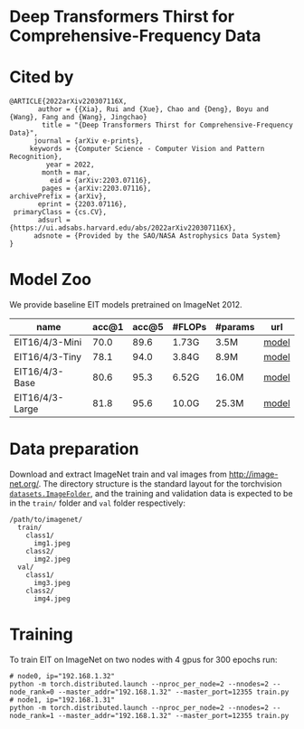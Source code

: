 # Deep Transformers Thirst for Comprehensive-Frequency Data

# Cited by
```
@ARTICLE{2022arXiv220307116X,
       author = {{Xia}, Rui and {Xue}, Chao and {Deng}, Boyu and {Wang}, Fang and {Wang}, Jingchao}
        title = "{Deep Transformers Thirst for Comprehensive-Frequency Data}",
      journal = {arXiv e-prints},
     keywords = {Computer Science - Computer Vision and Pattern Recognition},
         year = 2022,
        month = mar,
          eid = {arXiv:2203.07116},
        pages = {arXiv:2203.07116},
archivePrefix = {arXiv},
       eprint = {2203.07116},
 primaryClass = {cs.CV},
       adsurl = {https://ui.adsabs.harvard.edu/abs/2022arXiv220307116X},
      adsnote = {Provided by the SAO/NASA Astrophysics Data System}
}
```


# Model Zoo

We provide baseline EIT models pretrained on ImageNet 2012.

| name | acc@1 | acc@5 | #FLOPs | #params | url |     
| --- | --- | --- | --- | --- | --- | 
| EIT16/4/3-Mini | 70.0 | 89.6 | 1.73G | 3.5M | [model](https://github.com/MrHaiPi/EIT/model/eit-16-4-3-mini/best_checkpoint.pth) |  
| EIT16/4/3-Tiny | 78.1 | 94.0 | 3.84G | 8.9M | [model](https://github.com/MrHaiPi/EIT/model/eit-16-4-3-tiny/best_checkpoint.pth) |  
| EIT16/4/3-Base | 80.6 | 95.3 | 6.52G | 16.0M | [model](https://github.com/MrHaiPi/EIT/model/eit-16-4-3-base/best_checkpoint.pth) |  
| EIT16/4/3-Large | 81.8 | 95.6 | 10.0G | 25.3M | [model](https://github.com/MrHaiPi/EIT/model/eit-16-4-3-large/best_checkpoint.pth) |  


# Data preparation

Download and extract ImageNet train and val images from http://image-net.org/.
The directory structure is the standard layout for the torchvision [`datasets.ImageFolder`](https://pytorch.org/docs/stable/torchvision/datasets.html#imagefolder), and the training and validation data is expected to be in the `train/` folder and `val` folder respectively:

```
/path/to/imagenet/
  train/
    class1/
      img1.jpeg
    class2/
      img2.jpeg
  val/
    class1/
      img3.jpeg
    class2/
      img4.jpeg
```

# Training
To train EIT on ImageNet on two nodes with 4 gpus for 300 epochs run:
```
# node0, ip="192.168.1.32"
python -m torch.distributed.launch --nproc_per_node=2 --nnodes=2 --node_rank=0 --master_addr="192.168.1.32" --master_port=12355 train.py
# node1, ip="192.168.1.31"
python -m torch.distributed.launch --nproc_per_node=2 --nnodes=2 --node_rank=1 --master_addr="192.168.1.32" --master_port=12355 train.py
```

